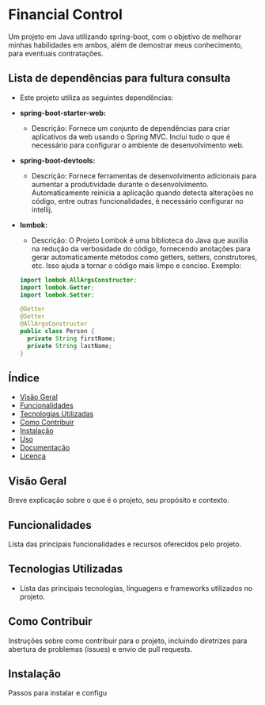 # Financial Control

Um projeto em Java utilizando spring-boot, com o objetivo de melhorar minhas habilidades em ambos, além de demostrar meus conhecimento, para eventuais contratações.

## Lista de dependências para fultura consulta

- Este projeto utiliza as seguintes dependências:

- **spring-boot-starter-web:**
    - Descrição: Fornece um conjunto de dependências para criar aplicativos da web usando o Spring MVC. Inclui tudo o que é necessário para configurar o ambiente de desenvolvimento web.

- **spring-boot-devtools:**
    - Descrição: Fornece ferramentas de desenvolvimento adicionais para aumentar a produtividade durante o desenvolvimento. Automaticamente reinicia a aplicação quando detecta alterações no código, entre outras funcionalidades, é necessário configurar no intellij.

- **lombok:**
    - Descrição: O Projeto Lombok é uma biblioteca do Java que auxilia na redução da verbosidade do código, fornecendo anotações para gerar automaticamente métodos como getters, setters, construtores, etc. Isso ajuda a tornar o código mais limpo e conciso.
Exemplo: 
  ```java
  import lombok.AllArgsConstructor;
  import lombok.Getter;
  import lombok.Setter;
  
  @Getter
  @Setter
  @AllArgsConstructor
  public class Person {
    private String firstName;
    private String lastName;
  }
  ```
## Índice

- [Visão Geral](#visão-geral)
- [Funcionalidades](#funcionalidades)
- [Tecnologias Utilizadas](#tecnologias-utilizadas)
- [Como Contribuir](#como-contribuir)
- [Instalação](#instalação)
- [Uso](#uso)
- [Documentação](#documentação)
- [Licença](#licença)

## Visão Geral

Breve explicação sobre o que é o projeto, seu propósito e contexto.

## Funcionalidades

Lista das principais funcionalidades e recursos oferecidos pelo projeto.

## Tecnologias Utilizadas

- Lista das principais tecnologias, linguagens e frameworks utilizados no projeto.

## Como Contribuir

Instruções sobre como contribuir para o projeto, incluindo diretrizes para abertura de problemas (issues) e envio de pull requests.

## Instalação

Passos para instalar e configu
